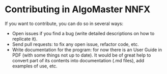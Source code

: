# Contributing in AlgoMaster NNFX

If you want to contribute, you can do so in several ways:

- Open issues if you find a bug (write detailed descriptions on how to replicate it).
- Send pull requests: to fix any open issue, refactor code, etc.
- Write documentation for the program: for now there is an User Guide in PDF (with some things not up to date). It would be of great help to 
convert part of its contents into documentation (.md files), add examples of use, etc.
